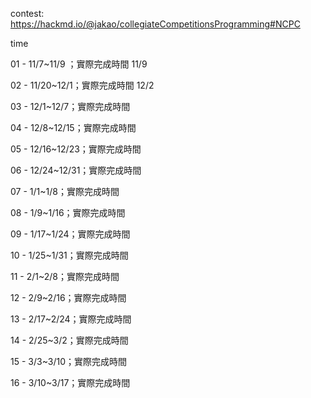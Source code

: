 contest: https://hackmd.io/@jakao/collegiateCompetitionsProgramming#NCPC

time

01 - 11/7~11/9  ；實際完成時間 11/9

02 - 11/20~12/1；實際完成時間 12/2

03 - 12/1~12/7；實際完成時間 

04 - 12/8~12/15；實際完成時間

05 - 12/16~12/23；實際完成時間

06 - 12/24~12/31；實際完成時間

07 - 1/1~1/8；實際完成時間

08 - 1/9~1/16；實際完成時間

09 - 1/17~1/24；實際完成時間

10 - 1/25~1/31；實際完成時間

11 - 2/1~2/8；實際完成時間

12 - 2/9~2/16；實際完成時間

13 - 2/17~2/24；實際完成時間

14 - 2/25~3/2；實際完成時間

15 - 3/3~3/10；實際完成時間

16 - 3/10~3/17；實際完成時間